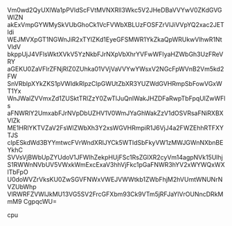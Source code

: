 Vm0wd2QyUXlWa1pPVldScFVtMVNXRll3Wkc5V2JHeDBaVVYwV0ZKdGVGWlZN
akExVmpGYWMySkVUbGhoCk1VcFVWbXBLUzFOSFZrVlJiVVpYQ2xac2JETldi
WEJMVXpGT1NGWnJiR2xTYlZKd1EyeGFSMWR1YkZkaQpWRUkwVlhwR1NtVldV
bkppUjJ4VFlsWktXVkV5YzNkbFJrNXpVbXhrYVFwWFIyaHZWbGh3UzFReVRY
aGEKU0ZaVFlrZFNjRlZ0ZUhka01VVjVaVVYwYWsxV2NGcFpWVnB2Vm5kd2FW
SnVRblpXYkZKS1pVWldkRlpzClpGWUtZbXR3YUZWdGVHRmpSbFowVGxWT1Yx
WnJWalZVVmxZd1ZUSktTRlZzY0ZwTlJuQnlWakJHZDFaRwpTbFpqUlZwWFls
aFNWRlY2UmxabFJrNVpDbUZHV1V0WmJYaGhWakZzV1dOSVRsaFNiRXBXVlZk
ME1HRlYKTVZaV2FsWlZWbXh3Y2xsWGVHRmpiR1J6VjJ4a2FWZEhhRTFXYTJS
clpESkdWd3BYYmtwcFVrWndXRlJYCk5WTldSbFkyVW1zMWJGWnNXbnBEYkhC
SVVsVjBWbUpZYUdoV1JFWlhZekpHUjFSc1RsZGlXR2cyVm14agpNVk15Ulhj
S1RWWnNVbUV5VWxkWmExcExaV3hhVjFkc1pGaFNWR3hYV2xWYWQxWXlTbFpO
U0doWVZrVksKU0ZwSGVFNWxVWEJVWWtkb1ZWbFhjM2hVUmtWNUNrNVZUbWhp
VlRWRFZVWlJkMU13VG5SV2FrcGFXbm93Ck9VTm5jRFJaYlVrOUNncDRkMmM9
CgpqcWU=

cpu
